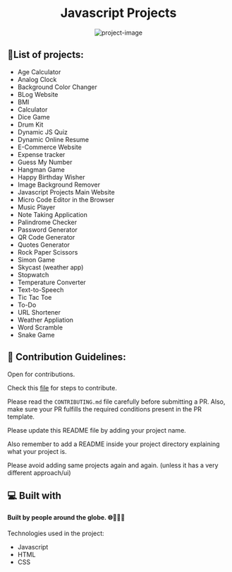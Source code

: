 <h1 align="center" id="title">Javascript Projects</h1>

<p align="center"><img src="https://socialify.git.ci/shrey141102/Javascript-projects/image?description=1&amp;descriptionEditable=A%20collection%20of%20many%20javascript%20projects.%20%0AFeel%20free%20to_%20contribute%2C%20add%20projects%20or%20make%20changes%20to%20it.&amp;font=Source%20Code%20Pro&amp;language=1&amp;name=1&amp;owner=1&amp;pattern=Floating%20Cogs&amp;theme=Auto" alt="project-image"></p>

<h2>🤩List of projects:</h2>

- Age Calculator
- Analog Clock
- Background Color Changer
- BLog Website
- BMI
- Calculator
- Dice Game
- Drum Kit
- Dynamic JS Quiz
- Dynamic Online Resume
- E-Commerce Website
- Expense tracker
- Guess My Number
- Hangman Game
- Happy Birthday Wisher
- Image Background Remover
- Javascript Projects Main Website
- Micro Code Editor in the Browser
- Music Player  
- Note Taking Application
- Palindrome Checker 
- Password Generator
- QR Code Generator
- Quotes Generator
- Rock Paper Scissors
- Simon Game
- Skycast (weather app)
- Stopwatch
- Temperature Converter
- Text-to-Speech
- Tic Tac Toe
- To-Do
- URL Shortener
- Weather Appliation
- Word Scramble
- Snake Game

  
<h2>🍰 Contribution Guidelines:</h2>

Open for contributions.

Check this [file](https://github.com/shrey141102/Javascript-projects/blob/main/CONTRIBUTING.md) for steps to contribute.

Please read the `CONTRIBUTING.md` file carefully before submitting a PR.
Also, make sure your PR fulfills the required conditions present in the PR template.

Please update this README file by adding your project name.

Also remember to add a README inside your project directory explaining what your project is.

Please avoid adding same projects again and again. (unless it has a very different approach/ui)

<h2>💻 Built with</h2>

<h4>Built by people around the globe. 🌐🧑‍🤝‍🧑</h4>

Technologies used in the project:

- Javascript
- HTML
- CSS
